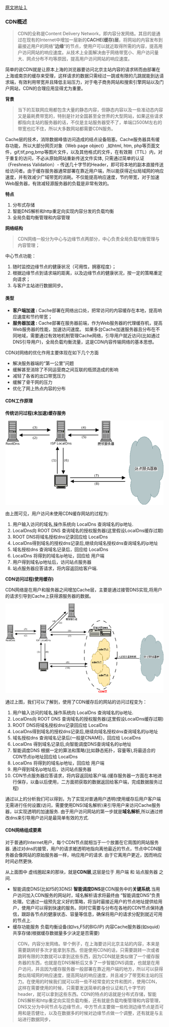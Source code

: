 [原文地址１](http://www.51know.info/system_performance/cdn/cdn.html)



### CDN概述

> CDN的全称是Content Delivery Network，即内容分发网络。其目的是通过在现有的Internet中增加一层新的**CACHE(缓存)层**，将网站的内容发布到最接近用户的网络”**边缘**“的节点，使用户可以就近取得所需的内容，提高用户访问网站的响应速度。从技术上全面解决由于网络带宽小、用户访问量大、网点分布不均等原因，提高用户访问网站的响应速度。

​	简单的说CDN就是让原本上海的浏览器要访问北京主站内容的请求转而由部署在上海或南京的缓存来受理，这样请求的数据只需经过一跳或有限的几跳就能到达请求端，有效利用带宽并且降低主站压力，对于电子商务网站和搜索引擎网站以及门户网站，CDN的合理应用显得尤为重要。

**背景**

> ​	当下的互联网应用都包含大量的静态内容，但静态内容以及一些准动态内容又是最耗费带宽的，特别是针对全国甚至全世界的大型网站，如果这些请求都指向主站的服务器的话，不仅是主站服务器受不了，单端口500M左右的带宽也扛不住，所以大多数网站都需要CDN服务。

Cache层的技术，消除数据峰值访问造成的结点设备阻塞。Cache服务器具有缓存功能，所以大部分网页对象（Web page object）,如html, htm, php等页面文件，gif,tif,png,bmp等图片文件，以及其他格式的文件，在有效期（TTL）内，对于重复的访问，不必从原始网站重新传送文件实体, 只需通过简单的认证（Freshness Validation）- 传送几十字节的Header，即可将本地的副本直接传送给访问者。由于缓存服务器通常部署在靠近用户端，所以能获得近似局域网的响应速度，并有效减少广域带宽的消耗。不仅能提高响应速度，节约带宽，对于加速Web服务器，有效减轻源服务器的负载是非常有效的。

**特点**

1. 分布式存储
2. 智能DNS解析和http重定向实现内容分发的负载均衡
3. 全局负载均衡管理和内容管理

**网络结构**

> CDN网络一般分为中心与边缘节点两部分，中心负责全局负载均衡管理与内容管理；

中心节点功能：

1. 随时监控边缘节点的健康状况（可用性，拥塞程度）； 
2. 根据边缘节点到请求端的距离，以及边缘节点的健康状况，按一定的策略重定向请求； 
3. 与客户主站进行数据同步。

#### 类型

- **客户端加速 :** Cache部署在网络出口处，把常访问的内容缓存在本地，提高响应速度和节约带宽；
- **服务器加速 :** Cache部署在服务器前端，作为Web服务器的代理缓存机，提高Web服务器的性能，加速访问速度。 如果多台Cache加速服务器且分布在不同地域，需要通过有效地机制管理Cache网络，引导用户就近访问(比如通过DNS引导用户)，全局负载均衡流量，这是CDN内容传输网络的基本思想。

CDN对网络的优化作用主要体现在如下几个方面 　

- 解决服务器端的“第一公里”问题 　
- 缓解甚至消除了不同运营商之间互联的瓶颈造成的影响 　
- 减轻了各省的出口带宽压力 　
- 缓解了骨干网的压力 　
- 优化了网上热点内容的分布

#### CDN工作原理

**传统访问过程(未加速)缓存服务**

![](normal.png)

由上图可见，用户访问未使用CDN缓存网站的过程为:

1. 用户输入访问的域名,操作系统向 LocalDns 查询域名的ip地址.
2. LocalDns向 ROOT DNS 查询域名的授权服务器(这里假设LocalDns缓存过期)
3. ROOT DNS将域名授权dns记录回应给 LocalDns
4. LocalDns得到域名的授权dns记录后,继续向域名授权dns查询域名的ip地址
5. 域名授权dns 查询域名记录后，回应给 LocalDns
6. LocalDns 将得到的域名ip地址，回应给 用户端
7. 用户得到域名ip地址后，访问站点服务器
8. 站点服务器应答请求，将内容返回给客户端.

**CDN访问过程(使用缓存)**

CDN网络是在用户和服务器之间增加Cache层，主要是通过接管DNS实现,将用户的请求引导到Cache上获得源服务器的数据。

![](cdn.png)

通过上图，我们可以了解到，使用了CDN缓存后的网站的访问过程变为：

1. 用户输入访问的域名,操作系统向 LocalDns 查询域名的ip地址.
2. LocalDns向 ROOT DNS 查询域名的授权服务器(这里假设LocalDns缓存过期)
3. ROOT DNS将域名授权dns记录回应给 LocalDns
4. LocalDns得到域名的授权dns记录后,继续向域名授权dns查询域名的ip地址
5. 域名授权dns 查询域名记录后(一般是CNAME)，回应给 LocalDns
6. LocalDns 得到域名记录后,向智能调度DNS查询域名的ip地址
7. 智能调度DNS 根据一定的算法和策略(比如静态拓扑，容量等),将最适合的CDN节点ip地址回应给 LocalDns
8. LocalDns 将得到的域名ip地址，回应给 用户端
9. 用户得到域名ip地址后，访问站点服务器
10. CDN节点服务器应答请求，将内容返回给客户端.(缓存服务器一方面在本地进行保存，以备以后使用，二方面把获取的数据返回给客户端，完成数据服务过程)

通过以上的分析我们可以得到，为了实现对普通用户透明(使用缓存后用户客户端无需进行任何设置)访问，需要使用DNS(域名解析)来引导用户来访问Cache服务器，以实现透明的加速服务. 由于用户访问网站的第一步就是**域名解析**,所以通过修改dns来引导用户访问是最简单有效的方式.

#### CDN网络组成要素

对于普通的Internet用户，每个CDN节点就相当于一个放置在它周围的网站服务器. 通过对dns的接管，用户的请求被透明地指向离他最近的节点，节点中CDN服务器会像网站的原始服务器一样，响应用户的请求. 由于它离用户更近，因而响应时间必然更快.

从上面图中 虚线圈起来的那块，就是**CDN层**,这层是位于 用户端 和 站点服务器 之间.

- 智能调度DNS(比如f5的3DNS) 
  **智能调度DNS**是CDN服务中的**关键系统**.当用户访问加入CDN服务的网站时，域名解析请求将最终由 “智能调度DNS”负责处理。它通过一组预先定义好的策略，将当时最接近用户的节点地址提供给用户，使用户可以得到快速的服务。同时它需要与分布在各地的CDN节点保持通信，跟踪各节点的健康状态、容量等信息，确保将用户的请求分配到就近可用的节点上.
- 缓存功能服务 
  负载均衡设备(如lvs,F5的BIG/IP) 
  内容Cache服务器(如squid） 
  共享存储(根据缓存数据量多少决定是否需要)

> CDN，内容分发网络。举个例子，在上海要访问北京主站的内容，本来是需要跳转好多次才能拿到东西。但是使用CDN的话，只需要跳转一次或者跳转有限的次数就可以拿到这些东西，因为CDN就是类似做了一个缓存服务器的东西，也就是在DNS解析后又多了一步智能DNS调度，也就是在用户访问，并且因为缓存服务器一般部署在靠近用户端的地方，所以可以获得类似局域网的响应速度，提高网站的响应速度，并且减少了带宽和主站的压力。在使用的时候我们就可以将一些不经常变的文件和图片，使用CDN，这样在需要使用的时候，只需要发送简单的身份认证和几十字节的header，就可以拿到这些东西。CDN的特点的话就是分布式存储，智能DNS解析和http重定向实现负载均衡，还有就是负载均衡管理和内容管理，DNS又分为中间节点与边缘节点，中方节点主要做一些检测边缘节点是否可用和是否健壮，以及在数据多的时候对边缘节点做一个调整，还有就是与主站进行数据同步，
>